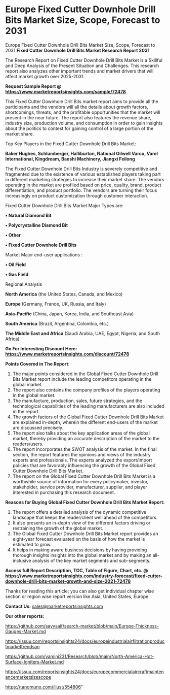 # Europe Fixed Cutter Downhole Drill Bits Market Size, Scope, Forecast to 2031
Europe Fixed Cutter Downhole Drill Bits Market Size, Scope, Forecast to 2031
<strong>Fixed Cutter Downhole Drill Bits Market Research Report 2031</strong>

The Research Report on Fixed Cutter Downhole Drill Bits Market is a Skillful and Deep Analysis of the Present Situation and Challenges. This research report also analyzes other important trends and market drivers that will affect market growth over 2025-2031.

<strong>Request Sample Report @ <a href=https://www.marketreportsinsights.com/sample/72478>https://www.marketreportsinsights.com/sample/72478</a></strong>

This Fixed Cutter Downhole Drill Bits market report aims to provide all the participants and the vendors will all the details about growth factors, shortcomings, threats, and the profitable opportunities that the market will present in the near future. The report also features the revenue share, industry size, production volume, and consumption in order to gain insights about the politics to contest for gaining control of a large portion of the market share.

Top Key Players in the Fixed Cutter Downhole Drill Bits Market:

<strong>Baker Hughes, Schlumberger, Halliburton, National Oilwell Varco, Varel International, Kingdream, Baoshi Machinery, Jiangxi Feilong</strong>

The Fixed Cutter Downhole Drill Bits Industry is severely competitive and fragmented due to the existence of various established players taking part in different marketing strategies to increase their market share. The vendors operating in the market are profiled based on price, quality, brand, product differentiation, and product portfolio. The vendors are turning their focus increasingly on product customization through customer interaction.

Fixed Cutter Downhole Drill Bits Market Major Types are:

<strong>• Natural Diamond Bit

• Polycrystalline Diamond Bit

• Other

• Fixed Cutter Downhole Drill Bits</strong>

Market Major end-user applications :

<strong>• Oil Field

• Gas Field</strong>

Regional Analysis

</u><strong><b>North America</b></strong> (the United States, Canada, and Mexico)

<strong><b>Europe </b></strong>(Germany, France, UK, Russia, and Italy)

<strong><b>Asia-Pacific</b></strong> (China, Japan, Korea, India, and Southeast Asia)

<strong><b>South America</b></strong> (Brazil, Argentina, Colombia, etc.)

<strong><b>The Middle East and Africa</b></strong> (Saudi Arabia, UAE, Egypt, Nigeria, and South Africa)

<strong>Go For Interesting Discount Here: <a href=https://www.marketreportsinsights.com/discount/72478>https://www.marketreportsinsights.com/discount/72478</a></strong>

<strong>Points Covered in The Report:</strong>
<ol>
  <li>The major points considered in the Global Fixed Cutter Downhole Drill Bits Market report include the leading competitors operating in the global market.</li>
  <li>The report also contains the company profiles of the players operating in the global market.</li>
  <li>The manufacture, production, sales, future strategies, and the technological capabilities of the leading manufacturers are also included in the report.</li>
  <li>The growth factors of the Global Fixed Cutter Downhole Drill Bits Market are explained in-depth, wherein the different end-users of the market are discussed precisely.</li>
  <li>The report also talks about the key application areas of the global market, thereby providing an accurate description of the market to the readers/users.</li>
  <li>The report incorporates the SWOT analysis of the market. In the final section, the report features the opinions and views of the industry experts and professionals. The experts analyzed the export/import policies that are favorably influencing the growth of the Global Fixed Cutter Downhole Drill Bits Market.</li>
  <li>The report on the Global Fixed Cutter Downhole Drill Bits Market is a worthwhile source of information for every policymaker, investor, stakeholder, service provider, manufacturer, supplier, and player interested in purchasing this research document.</li>
</ol>
<strong>Reasons for Buying Global Fixed Cutter Downhole Drill Bits Market Report:</strong>

<ol>
  <li>The report offers a detailed analysis of the dynamic competitive landscape that keeps the reader/client well ahead of the competitors.</li>
  <li>It also presents an in-depth view of the different factors driving or restraining the growth of the global market.</li>
  <li>The Global Fixed Cutter Downhole Drill Bits Market report provides an eight-year forecast evaluated on the basis of how the market is estimated to grow.</li>
  <li>It helps in making aware business decisions by having providing thorough insights insights into the global market and by making an all-inclusive analysis of the key market segments and sub-segments.</li>
</ol>
<strong>Access full Report Description, TOC, Table of Figure, Chart, etc. @ <a href=https://www.marketreportsinsights.com/industry-forecast/fixed-cutter-downhole-drill-bits-market-growth-and-size-2021-72478>https://www.marketreportsinsights.com/industry-forecast/fixed-cutter-downhole-drill-bits-market-growth-and-size-2021-72478</a></strong>


Thanks for reading this article; you can also get individual chapter wise section or region wise report version like Asia, United States, Europe.

<strong>Contact Us:</strong>
sales@marketreportsinsights.com

<strong>Our other reports:</strong>

<a href=https://github.com/sayysaif/search-market/blob/main/Europe-Thickness-Gauges-Market.md>https://github.com/sayysaif/search-market/blob/main/Europe-Thickness-Gauges-Market.md</a>

<a href=https://issuu.com/reportsinsights24/docs/europeindustrialairfiltrationproductmarkettrendsan>https://issuu.com/reportsinsights24/docs/europeindustrialairfiltrationproductmarkettrendsan</a>

<a href=https://github.com/yamini231/Research/blob/main/North-America-Hot-Surface-Igniters-Market.md>https://github.com/yamini231/Research/blob/main/North-America-Hot-Surface-Igniters-Market.md</a>

<a href=https://issuu.com/reportsinsights24/docs/europecommercialaircraftmaintenancemarketsizescope>https://issuu.com/reportsinsights24/docs/europecommercialaircraftmaintenancemarketsizescope</a>

<a href=https://tanomuno.com/illust/554806>https://tanomuno.com/illust/554806</a>"
